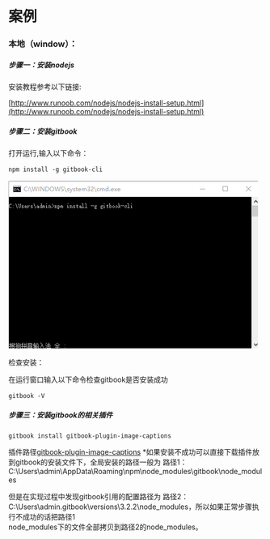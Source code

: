 # 案例

### 本地（window）：

##### 步骤一：安装nodejs

安装教程参考以下链接:

[http://www.runoob.com/nodejs/nodejs-install-setup.html](http://www.runoob.com/nodejs/nodejs-install-setup.html)

##### 步骤二：安装gitbook

打开运行,输入以下命令：

```
npm install -g gitbook-cli
```

![](/assets/import15.png)

检查安装：

在运行窗口输入以下命令检查gitbook是否安装成功

```
gitbook -V
```

##### 步骤三：安装gitbook的相关插件

```
gitbook install gitbook-plugin-image-captions
```
插件路径[gitbook-plugin-image-captions](https://plugins.gitbook.com/plugin/image-captions)
\*如果安装不成功可以直接下载插件放到gitbook的安装文件下，全局安装的路径一般为
路径1：C:\Users\admin\AppData\Roaming\npm\node\_modules\gitbook\node\_modules

但是在实现过程中发现gitbook引用的配置路径为
路径2：C:\Users\admin.gitbook\versions\3.2.2\node\_modules，所以如果正常步骤执行不成功的话把路径1  
node\_modules下的文件全部拷贝到路径2的node\_modules。



